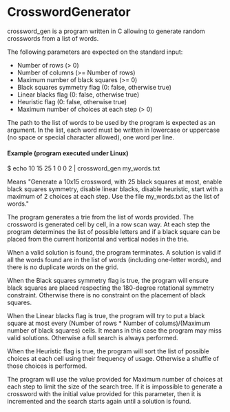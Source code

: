 # CrosswordGenerator

crossword_gen is a program written in C allowing to generate random crosswords from a list of words.

The following parameters are expected on the standard input:

- Number of rows (> 0)
- Number of columns (>= Number of rows)
- Maximum number of black squares (>= 0)
- Black squares symmetry flag (0: false, otherwise true)
- Linear blacks flag (0: false, otherwise true)
- Heuristic flag (0: false, otherwise true)
- Maximum number of choices at each step (> 0)

The path to the list of words to be used by the program is expected as an argument. In the list, each word must be written in lowercase or uppercase (no space or special character allowed), one word per line.

#### Example (program executed under Linux)

$ echo 10 15 25 1 0 0 2 | crossword_gen my_words.txt

Means "Generate a 10x15 crossword, with 25 black squares at most, enable black squares symmetry, disable linear blacks, disable heuristic, start with a maximum of 2 choices at each step. Use the file my_words.txt as the list of words."

The program generates a trie from the list of words provided. The crossword is generated cell by cell, in a row scan way. At each step the program determines the list of possible letters and if a black square can be placed from the current horizontal and vertical nodes in the trie.

When a valid solution is found, the program terminates. A solution is valid if all the words found are in the list of words (including one-letter words), and there is no duplicate words on the grid.

When the Black squares symmetry flag is true, the program will ensure black squares are placed respecting the 180-degree rotational symmetry constraint. Otherwise there is no constraint on the placement of black squares.

When the Linear blacks flag is true, the program will try to put a black square at most every (Number of rows \* Number of colums)/(Maximum number of black squares) cells. It means in this case the program may miss valid solutions. Otherwise a full search is always performed.

When the Heuristic flag is true, the program will sort the list of possible choices at each cell using their frequency of usage. Otherwise a shuffle of those choices is performed.

The program will use the value provided for Maximum number of choices at each step to limit the size of the search tree. If it is impossible to generate a crossword with the initial value provided for this parameter, then it is incremented and the search starts again until a solution is found.
